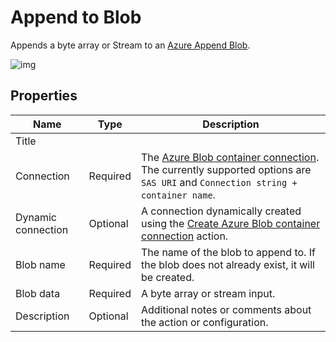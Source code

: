 # Append to Blob

Appends a byte array or Stream to an [Azure Append Blob](https://learn.microsoft.com/en-us/rest/api/storageservices/understanding-block-blobs--append-blobs--and-page-blobs#about-append-blobs).  



![img](https://profitbasedocs.blob.core.windows.net/flowimages/azure-append-to-blob.png)

## Properties

| Name             | Type      |Description                                             |
|------------------|-----------|--------------------------------------------------------|
| Title             |       |                                             |
| Connection       | Required  | The [Azure Blob container connection](./azure-blob-container-connection.md). The currently supported options are `SAS URI` and `Connection string + container name`.    |
| Dynamic connection | Optional   | A connection dynamically created using the [Create Azure Blob container connection](./create-azure-blob-container-connection.md) action.    |
| Blob name        | Required  | The name of the blob to append to. If the blob does not already exist, it will be created. |
| Blob data        | Required  | A byte array or stream input. |
| Description |Optional|  Additional notes or comments about the action or configuration. |

